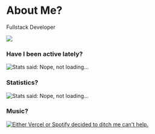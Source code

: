 # About Me?
Fullstack Developer <br />

<img src="https://komarev.com/ghpvc/?username=notishanthakur"> <br />

### Have I been active lately?

<img alt="Stats said: Nope, not loading..." src="https://github-stats-widget-git-main-ayamdobhal.vercel.app/api?username=notishanthakur&show_icons=true&theme=transparent" />

### Statistics?

<img alt="Stats said: Nope, not loading..." src="https://github-profile-summary-cards.vercel.app/api/cards/profile-details?username=notishanthakur&show_icons=true&theme=transparent" />

### Music?

<a href="https://last.fm/user/ayamdobhal" target="_blank">
  <img 
    src="https://novatorem-ayamdobhal.vercel.app/api/spotify?background_color=0d1117&border_color=00ecff"
    alt="Either Vercel or Spotify decided to ditch me can't help."
  >
</a>


<br />
<br />
